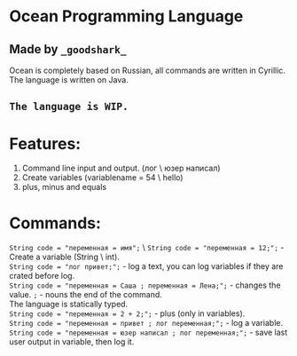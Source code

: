 <h1 class="code-line" data-line-start=0 data-line-end=1 ><a id="Ocean_Programming_Language_0"></a>Ocean Programming Language</h1>
<h2 class="code-line" data-line-start=1 data-line-end=2 ><a id="Made_by__goodshark__1"></a>Made by <code>_goodshark_</code></h2>
<p class="has-line-data" data-line-start="2" data-line-end="3">Ocean is completely based on Russian, all commands are written in Cyrillic. The language is written on Java.</p>
<h2 class="code-line" data-line-start=3 data-line-end=4 ><a id="The_language_in_development_3"></a><code>The language is WIP.</code></h2>
<h1 class="code-line" data-line-start=4 data-line-end=5 ><a id="Features_4"></a>Features:</h1>
<ol>
<li class="has-line-data" data-line-start="5" data-line-end="6">Command line input and output. (лог \ юзер написал)</li>
<li class="has-line-data" data-line-start="6" data-line-end="7">Create variables (variablename = 54 \ hello)</li>
<li class="has-line-data" data-line-start="7" data-line-end="8">plus, minus and equals</li>
</ol>
<h1 class="code-line" data-line-start=8 data-line-end=9 ><a id="Commands_8"></a>Commands:</h1>
<p class="has-line-data" data-line-start="9" data-line-end="15"><code>String code = &quot;переменная = имя&quot;;</code> \ <code>String code = &quot;переменная = 12;&quot;;</code> - Create a variable (String \ int).<br>
<code>String code = &quot;лог привет;&quot;;</code> - log a text, you can log variables if they are crated before log.<br>
<code>String code = &quot;переменная = Саша ; переменная = Лена;&quot;;</code> - changes the value. <code>;</code> - nouns the end of the command.<br>The language is statically typed.<br>
<code>String code = &quot;переменная = 2 + 2;&quot;;</code> - plus (only in variables).<br>
<code>String code = &quot;переменная = привет ; лог переменная;&quot;;</code> - log a variable.<br>
<code>String code = &quot;переменная = юзер написал ; лог переменная;&quot;;</code> - save last user output in variable, then log it.</p>
